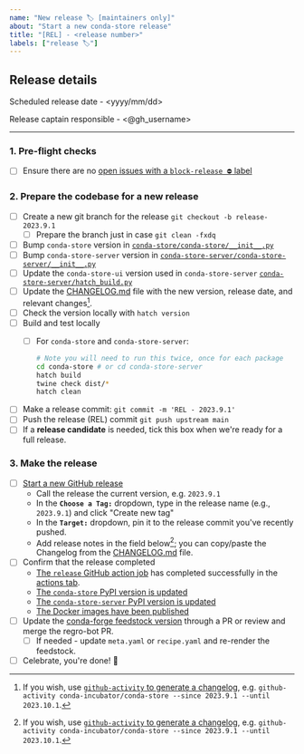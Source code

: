 ```yaml
---
name: "New release 🏷 [maintainers only]"
about: "Start a new conda-store release"
title: "[REL] - <release number>"
labels: ["release 🏷"]
---
```


<!-- These steps should be taken to create a new release!
**Double-check for quality control** -->

## Release details

Scheduled release date - <yyyy/mm/dd>

Release captain responsible - <@gh_username>

---

### 1. Pre-flight checks

- [ ] Ensure there are no [open issues with a `block-release ⛔️` label](https://github.com/conda-incubator/conda-store/issues?q=is%3Aopen+label%3A%22block-release+%E2%9B%94%EF%B8%8F%22+sort%3Aupdated-desc)

### 2. Prepare the codebase for a new release

- [ ] Create a new git branch for the release `git checkout -b release-2023.9.1`
  - [ ] Prepare the branch just in case `git clean -fxdq`
- [ ] Bump `conda-store` version in [`conda-store/conda-store/__init__.py`](https://github.com/conda-incubator/conda-store/blob/main/conda-store/conda_store/__init__.py)
- [ ] Bump `conda-store-server` version in [`conda-store-server/conda-store-server/__init__.py`](https://github.com/conda-incubator/conda-store/blob/main/conda-store/conda_store/__init__.py)
- [ ] Update the `conda-store-ui` version used in `conda-store-server` [`conda-store-server/hatch_build.py`](https://github.com/conda-incubator/conda-store/blob/main/conda-store-server/hatch_build.py)
- [ ] Update the [CHANGELOG.md](./CHANGELOG.md) file with the new version, release date, and relevant changes[^github-activity].
- [ ] Check the version locally with `hatch version`
- [ ] Build and test locally
  - [ ] For `conda-store` and `conda-store-server`:

    ```bash
    # Note you will need to run this twice, once for each package
    cd conda-store # or cd conda-store-server
    hatch build
    twine check dist/*
    hatch clean
    ```

- [ ] Make a release commit: ``git commit -m 'REL - 2023.9.1'``
- [ ] Push the release (REL) commit ``git push upstream main``
- [ ] If a **release candidate** is needed, tick this box when we're ready for a full release.

### 3. Make the release

- [ ] [Start a new GitHub release](https://github.com/conda-incubator/conda-store/releases/new)
  - Call the release the current version, e.g. `2023.9.1`
  - In the **`Choose a Tag:`** dropdown, type in the release name (e.g., `2023.9.1`) and click "Create new tag"
  - In the **`Target:`** dropdown, pin it to the release commit you've recently pushed.
  - Add release notes in the field below[^github-activity]; you can copy/paste the Changelog from the [CHANGELOG.md](./CHANGELOG.md) file.
- [ ] Confirm that the release completed
  - [The `release` GitHub action job](https://github.com/conda-incubator/conda-store/blob/main/.github/workflows/release.yaml) has completed successfully in the [actions tab](https://github.com/pydata/pydata-sphinx-theme/actions).
  - [The `conda-store` PyPI version is updated](https://pypi.org/project/conda-store/)
  - [The `conda-store-server` PyPI version is updated](https://pypi.org/project/conda-store-server/)
  - [The Docker images have been published](https://github.com/conda-incubator/conda-store/blob/main/.github/workflows/build_docker_image.yaml)
- [ ] Update the [conda-forge feedstock version](https://github.com/conda-forge/conda-store-feedstock) through a PR or review and merge the regro-bot PR.
  - [ ] If needed - update `meta.yaml` or `recipe.yaml` and re-render the feedstock.
- [ ] Celebrate, you're done! 🎉

[^github-activity]: If you wish, use [`github-activity` to generate a changelog](https://github.com/choldgraf/github-activity), e.g. `github-activity conda-incubator/conda-store --since 2023.9.1 --until 2023.10.1`.
